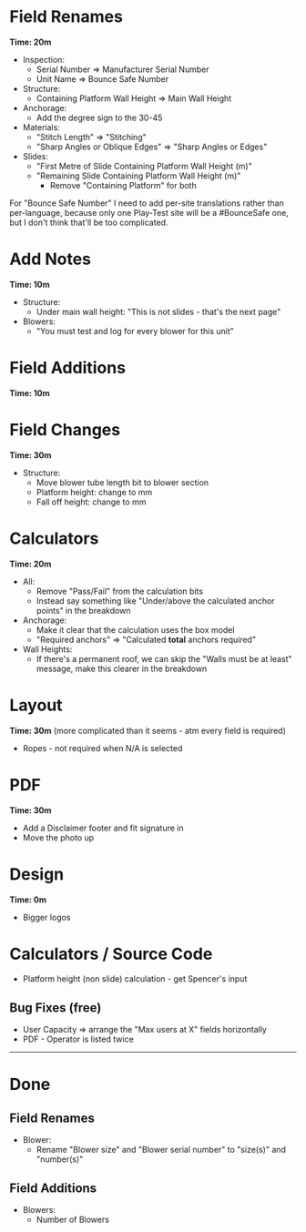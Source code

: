 # Field Renames

**Time: 20m**

- Inspection:
  - Serial Number => Manufacturer Serial Number
  - Unit Name => Bounce Safe Number
- Structure:
  - Containing Platform Wall Height => Main Wall Height
- Anchorage:
  - Add the degree sign to the 30-45
- Materials:
  - "Stitch Length" => "Stitching"
  - "Sharp Angles or Oblique Edges" => "Sharp Angles or Edges"
- Slides:
  - "First Metre of Slide Containing Platform Wall Height (m)"
  - "Remaining Slide Containing Platform Wall Height (m)"
    - Remove "Containing Platform" for both

For "Bounce Safe Number" I need to add per-site translations rather than per-language, because only one Play-Test site will be a #BounceSafe one, but I don't think that'll be too complicated.

# Add Notes

**Time: 10m**

- Structure:
  - Under main wall height: "This is not slides - that's the next page"
- Blowers:
  - "You must test and log for every blower for this unit"

# Field Additions

**Time: 10m**

# Field Changes

**Time: 30m**

- Structure:
  - Move blower tube length bit to blower section
  - Platform height: change to mm
  - Fall off height: change to mm

# Calculators

**Time: 20m**

- All:
  - Remove "Pass/Fail" from the calculation bits
  - Instead say something like "Under/above the calculated anchor points" in the breakdown
- Anchorage:
  - Make it clear that the calculation uses the box model
  - "Required anchors" => "Calculated **total** anchors required"
- Wall Heights:
  - If there's a permanent roof, we can skip the "Walls must be at least" message, make this clearer in the breakdown

# Layout

**Time: 30m** (more complicated than it seems - atm every field is required)

- Ropes - not required when N/A is selected

# PDF

**Time: 30m**

- Add a Disclaimer footer and fit signature in
- Move the photo up

# Design

**Time: 0m**

- Bigger logos

# Calculators / Source Code

- Platform height (non slide) calculation - get Spencer's input

## Bug Fixes (free)

- User Capacity => arrange the "Max users at X" fields horizontally
- PDF - Operator is listed twice

---

# Done

## Field Renames

- Blower:
  - Rename "Blower size" and "Blower serial number" to "size(s)" and "number(s)"

## Field Additions

- Blowers:
  - Number of Blowers

